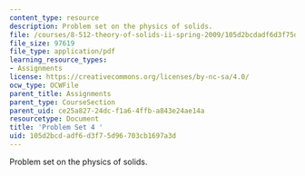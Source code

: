 ```yaml
---
content_type: resource
description: Problem set on the physics of solids.
file: /courses/8-512-theory-of-solids-ii-spring-2009/105d2bcdadf6d3f75d96703cb1697a3d_MIT8_512s09_2004_pset04.pdf
file_size: 97619
file_type: application/pdf
learning_resource_types:
- Assignments
license: https://creativecommons.org/licenses/by-nc-sa/4.0/
ocw_type: OCWFile
parent_title: Assignments
parent_type: CourseSection
parent_uid: ce25a827-24dc-f1a6-4ffb-a843e24ae14a
resourcetype: Document
title: 'Problem Set 4 '
uid: 105d2bcd-adf6-d3f7-5d96-703cb1697a3d
---
```

Problem set on the physics of solids.